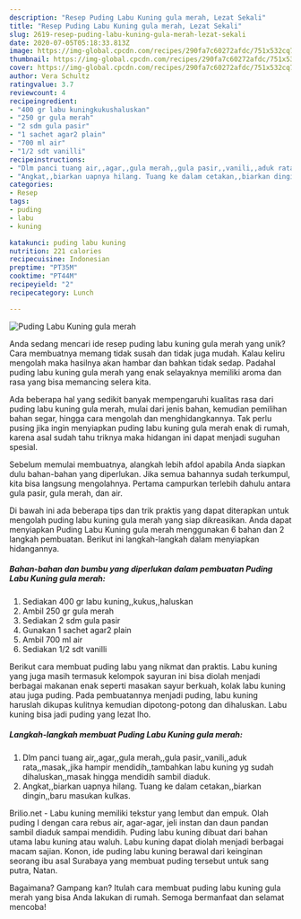 ```yaml
---
description: "Resep Puding Labu Kuning gula merah, Lezat Sekali"
title: "Resep Puding Labu Kuning gula merah, Lezat Sekali"
slug: 2619-resep-puding-labu-kuning-gula-merah-lezat-sekali
date: 2020-07-05T05:18:33.813Z
image: https://img-global.cpcdn.com/recipes/290fa7c60272afdc/751x532cq70/puding-labu-kuning-gula-merah-foto-resep-utama.jpg
thumbnail: https://img-global.cpcdn.com/recipes/290fa7c60272afdc/751x532cq70/puding-labu-kuning-gula-merah-foto-resep-utama.jpg
cover: https://img-global.cpcdn.com/recipes/290fa7c60272afdc/751x532cq70/puding-labu-kuning-gula-merah-foto-resep-utama.jpg
author: Vera Schultz
ratingvalue: 3.7
reviewcount: 4
recipeingredient:
- "400 gr labu kuningkukushaluskan"
- "250 gr gula merah"
- "2 sdm gula pasir"
- "1 sachet agar2 plain"
- "700 ml air"
- "1/2 sdt vanilli"
recipeinstructions:
- "Dlm panci tuang air,,agar,,gula merah,,gula pasir,,vanili,,aduk rata,,masak,,jika hampir mendidih,,tambahkan labu kuning yg sudah dihaluskan,,masak hingga mendidih sambil diaduk."
- "Angkat,,biarkan uapnya hilang. Tuang ke dalam cetakan,,biarkan dingin,,baru masukan kulkas."
categories:
- Resep
tags:
- puding
- labu
- kuning

katakunci: puding labu kuning 
nutrition: 221 calories
recipecuisine: Indonesian
preptime: "PT35M"
cooktime: "PT44M"
recipeyield: "2"
recipecategory: Lunch

---
```



![Puding Labu Kuning gula merah](https://img-global.cpcdn.com/recipes/290fa7c60272afdc/751x532cq70/puding-labu-kuning-gula-merah-foto-resep-utama.jpg)

Anda sedang mencari ide resep puding labu kuning gula merah yang unik? Cara membuatnya memang tidak susah dan tidak juga mudah. Kalau keliru mengolah maka hasilnya akan hambar dan bahkan tidak sedap. Padahal puding labu kuning gula merah yang enak selayaknya memiliki aroma dan rasa yang bisa memancing selera kita.

Ada beberapa hal yang sedikit banyak mempengaruhi kualitas rasa dari puding labu kuning gula merah, mulai dari jenis bahan, kemudian pemilihan bahan segar, hingga cara mengolah dan menghidangkannya. Tak perlu pusing jika ingin menyiapkan puding labu kuning gula merah enak di rumah, karena asal sudah tahu triknya maka hidangan ini dapat menjadi suguhan spesial.

Sebelum memulai membuatnya, alangkah lebih afdol apabila Anda siapkan dulu bahan-bahan yang diperlukan. Jika semua bahannya sudah terkumpul, kita bisa langsung mengolahnya. Pertama campurkan terlebih dahulu antara gula pasir, gula merah, dan air.


Di bawah ini ada beberapa tips dan trik praktis yang dapat diterapkan untuk mengolah puding labu kuning gula merah yang siap dikreasikan. Anda dapat menyiapkan Puding Labu Kuning gula merah menggunakan 6 bahan dan 2 langkah pembuatan. Berikut ini langkah-langkah dalam menyiapkan hidangannya.

<!--inarticleads1-->

##### Bahan-bahan dan bumbu yang diperlukan dalam pembuatan Puding Labu Kuning gula merah:

1. Sediakan 400 gr labu kuning,,kukus,,haluskan
1. Ambil 250 gr gula merah
1. Sediakan 2 sdm gula pasir
1. Gunakan 1 sachet agar2 plain
1. Ambil 700 ml air
1. Sediakan 1/2 sdt vanilli


Berikut cara membuat puding labu yang nikmat dan praktis. Labu kuning yang juga masih termasuk kelompok sayuran ini bisa diolah menjadi berbagai makanan enak seperti masakan sayur berkuah, kolak labu kuning atau juga puding. Pada pembuatannya menjadi puding, labu kuning haruslah dikupas kulitnya kemudian dipotong-potong dan dihaluskan. Labu kuning bisa jadi puding yang lezat lho. 

<!--inarticleads2-->

##### Langkah-langkah membuat Puding Labu Kuning gula merah:

1. Dlm panci tuang air,,agar,,gula merah,,gula pasir,,vanili,,aduk rata,,masak,,jika hampir mendidih,,tambahkan labu kuning yg sudah dihaluskan,,masak hingga mendidih sambil diaduk.
1. Angkat,,biarkan uapnya hilang. Tuang ke dalam cetakan,,biarkan dingin,,baru masukan kulkas.


Brilio.net - Labu kuning memiliki tekstur yang lembut dan empuk. Olah puding I dengan cara rebus air, agar-agar, jeli instan dan daun pandan sambil diaduk sampai mendidih. Puding labu kuning dibuat dari bahan utama labu kuning atau waluh. Labu kuning dapat diolah menjadi berbagai macam sajian. Konon, ide puding labu kuning berawal dari keinginan seorang ibu asal Surabaya yang membuat puding tersebut untuk sang putra, Natan. 

Bagaimana? Gampang kan? Itulah cara membuat puding labu kuning gula merah yang bisa Anda lakukan di rumah. Semoga bermanfaat dan selamat mencoba!
